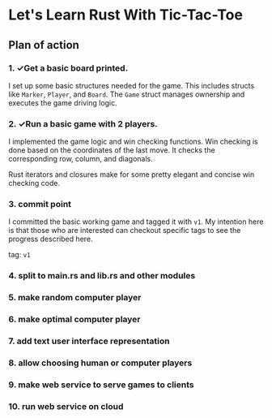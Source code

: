 # Let's Learn Rust With Tic-Tac-Toe


## Plan of action

### 1. ✓Get a basic board printed.

I set up some basic structures needed for the game. This includes structs like
`Marker`, `Player`, and `Board`. The `Game` struct manages ownership and executes
the game driving logic.

### 2. ✓Run a basic game with 2 players.

I implemented the game logic and win checking functions. Win checking is done
based on the coordinates of the last move. It checks the corresponding row, column,
and diagonals.

Rust iterators and closures make for some pretty elegant and concise win checking
code.

### 3. commit point

I committed the basic working game and tagged it with `v1`. My intention here
is that those who are interested can checkout specific tags to see the progress
described here.

tag: `v1`

### 4. split to main.rs and lib.rs and other modules
### 5. make random computer player
### 6. make optimal computer player
### 7. add text user interface representation
### 8. allow choosing human or computer players
### 9. make web service to serve games to clients
### 10. run web service on cloud
